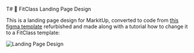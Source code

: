 T# 🎨 FitClass Landing Page Design

This is a landing page design for MarkitUp, converted to code from [this figma template](https://dopeui.co/) refurbished and made along with a tutorial how to change it to a FitClass template:

![Landing Page Design](https://user-images.githubusercontent.com/48997634/171572481-0d5c651c-96e5-4808-829f-9282861c10c4.png)
